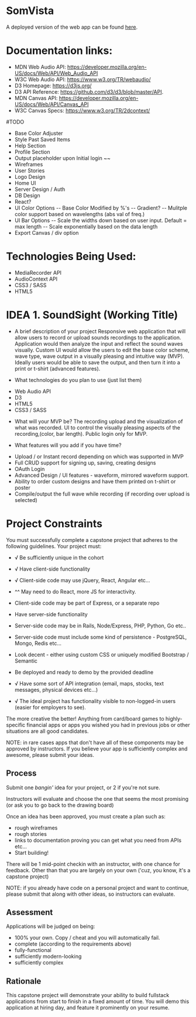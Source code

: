 # SomVista
A deployed version of the web app can be found [here](http://www.SomVista.com).  

# Documentation links:
  - MDN Web Audio API: https://developer.mozilla.org/en-US/docs/Web/API/Web_Audio_API
  - W3C Web Audio API: https://www.w3.org/TR/webaudio/
  - D3 Homepage: https://d3js.org/
  - D3 API Reference: https://github.com/d3/d3/blob/master/API.
  - MDN Canvas API: https://developer.mozilla.org/en-US/docs/Web/API/Canvas_API
 - W3C Canvas Specs: https://www.w3.org/TR/2dcontext/

#TODO
- Base Color Adjuster
- Style Past Saved Items
- Help Section
- Profile Section
- Output placeholder upon Initial login
~~
- Wireframes
- User Stories
- Logo Design
- Home UI
- Server Design / Auth
- DB Design
- React?
- UI Color Options
  -- Base Color Modified by %'s
  -- Gradient?
  -- Mulitple color support based on wavelengths (abs val of freq.)
- UI Bar Options
  -- Scale the widths down based on user input.  Default = max length
  -- Scale exponentially based on the data length
- Export Canvas / div option

# Technologies Being Used:
- MediaRecorder API
- AudioContext API
- CSS3 / SASS
- HTML5

# IDEA 1. SoundSight (Working Title)
* A brief description of your project
Responsive web application that will allow users to record or upload sounds recordings to the application.  Application would then analyze the input and reflect the sound waves visually.  Custom UI would allow the users to edit the base color scheme, wave type, wave output in a visually pleasing and intuitive way (MVP).  Ideally users would be able to save the output, and then turn it into a print or t-shirt (advanced features).  

* What technologies do you plan to use (just list them)
- Web Audio API
- D3
- HTML5
- CSS3 / SASS

* What will your MVP be?
The recording upload and the visualization of what was recorded.  UI to control the visually pleasing aspects of the recording,(color, bar length). Public login only for MVP.

* What features will you add if you have time?
- Upload / or Instant record depending on which was supported in MVP
- Full CRUD support for signing up, saving, creating designs
- OAuth Login
- Advanced Design / UI features - waveform, mirrored waveform support.
- Ability to order custom designs and have them printed on t-shirt or poster
- Compile/output the full wave while recording (if recording over upload is selected)



# Project Constraints
You must successfully complete a capstone project that adheres to the following guidelines. Your project must:

* √ Be sufficiently unique in the cohort
* √ Have client-side functionality
* √ Client-side code may use jQuery, React, Angular etc...
*  ^^ May need to do React, more JS for interactivity.
* Client-side code may be part of Express, or a separate repo

* Have server-side functionality

* Server-side code may be in Rails, Node/Express, PHP, Python, Go etc..

* Server-side code must include some kind of persistence - PostgreSQL, Mongo, Redis etc...

* Look decent - either using custom CSS or uniquely modified Bootstrap / Semantic

* Be deployed and ready to demo by the provided deadline

* √ Have some sort of API integration (email, maps, stocks, text messages, physical devices etc...)

* √ The ideal project has functionality visible to non-logged-in users (easier for employers to see).

The more creative the better! Anything from card/board games to highly-specific financial apps or apps you wished you had in previous jobs or other situations are all good candidates.

NOTE: in rare cases apps that don't have all of these components may be approved by instructors. If you believe your app is sufficiently complex and awesome, please submit your ideas.

## Process
Submit one _bangin'_ idea for your project, or 2 if you're not sure.

Instructors will evaluate and choose the one that seems the most promising (or ask you to go back to the drawing board)

Once an idea has been approved, you must create a plan such as:
* rough wireframes
* rough stories
* links to documentation proving you can get what you need from APIs etc...
* Start building!

There will be 1 mid-point checkin with an instructor, with one chance for feedback. Other than that you are largely on your own ('cuz, you know, it's a capstone project)

NOTE: if you already have code on a personal project and want to continue, please submit that along with other ideas, so instructors can evaluate.

## Assessment

Applications will be judged on being:

* 100% your own. Copy / cheat and you will automatically fail.
* complete (according to the requirements above)
* fully-functional
* sufficiently modern-looking
* sufficiently complex

## Rationale

This capstone project will demonstrate your ability to build fullstack applications from start to finish in a fixed amount of time. You will demo this application at hiring day, and feature it prominently on your resume.
